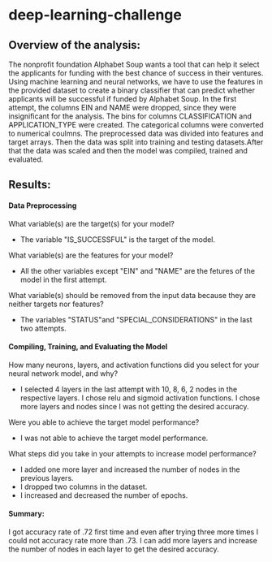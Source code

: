 # deep-learning-challenge


## Overview of the analysis: 
   The nonprofit foundation Alphabet Soup wants a tool that can help it select the applicants for funding with the best chance of success in their ventures. Using machine learning and neural networks, we have to use the features in the provided dataset to create a binary classifier that can predict whether applicants will be successful if funded by Alphabet Soup.
   In the first attempt, the columns EIN and NAME were dropped, since they were insignificant for the analysis. The bins for columns CLASSIFICATION and APPLICATION_TYPE were created. The categorical columns were converted to numerical coulmns. The preprocessed data was divided into features and target arrays. Then the data was split into training and testing datasets.After that the data was scaled and then the model was compiled, trained and evaluated.
   

## Results:

#### Data Preprocessing

What variable(s) are the target(s) for your model?

* The variable "IS_SUCCESSFUL" is the target of the model.

What variable(s) are the features for your model?

* All the other variables except "EIN" and "NAME" are the fetures of the model in the first attempt.
  
What variable(s) should be removed from the input data because they are neither targets nor features?

* The variables "STATUS"and "SPECIAL_CONSIDERATIONS" in the last two attempts.

#### Compiling, Training, and Evaluating the Model

How many neurons, layers, and activation functions did you select for your neural network model, and why?

* I selected 4 layers in the last attempt with 10, 8, 6, 2 nodes in the respective layers. I chose relu and sigmoid activation functions. I chose more layers and nodes since I was not getting the desired accuracy.

Were you able to achieve the target model performance?

* I was not able to achieve the target model performance.

What steps did you take in your attempts to increase model performance?

* I added one more layer and increased the number of nodes in the previous layers.
* I dropped two columns in the dataset.
* I increased and decreased the number of epochs.

#### Summary: 

I got accuracy rate of .72 first time and even after trying three more times I could not accuracy rate more than .73. I can add more layers and increase the number of nodes in each layer to get the desired accuracy.
